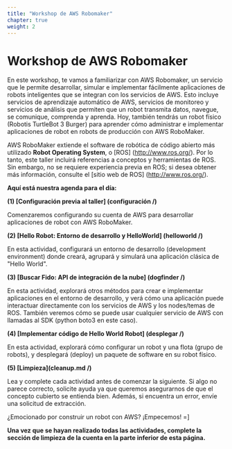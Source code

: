 ```yaml
---
title: "Workshop de AWS Robomaker"
chapter: true
weight: 2
---
```


# Workshop de AWS Robomaker 

En este workshop, te vamos a familiarizar con AWS Robomaker, un servicio que le permite desarrollar, simular e implementar fácilmente aplicaciones de robots inteligentes que se integran con los servicios de AWS. Esto incluye servicios de aprendizaje automático de AWS, servicios de monitoreo y servicios de análisis que permiten que un robot transmita datos, navegue, se comunique, comprenda y aprenda. Hoy, también tendrás un robot físico (Robotis TurtleBot 3 Burger) para aprender cómo administrar e implementar aplicaciones de robot en robots de producción con AWS RoboMaker.

AWS RoboMaker extiende el software de robótica de código abierto más utilizado **Robot Operating System**, o [ROS] (http://www.ros.org/). Por lo tanto, este taller incluirá referencias a conceptos y herramientas de ROS. Sin embargo, no se requiere experiencia previa en ROS; si desea obtener más información, consulte el [sitio web de ROS] (http://www.ros.org/).

**Aquí está nuestra agenda para el día:**

**(1) [Configuración previa al taller] (configuración /)**

Comenzaremos configurando su cuenta de AWS para desarrollar aplicaciones de robot con AWS RoboMaker.

**(2) [Hello Robot: Entorno de desarrollo y HelloWorld] (helloworld /)**

En esta actividad, configurará un entorno de desarrollo (development environment) donde creará, agrupará y simulará una aplicación clásica de "Hello World".

**(3) [Buscar Fido: API de integración de la nube] (dogfinder /)**

En esta actividad, explorará otros métodos para crear e implementar aplicaciones en el entorno de desarrollo, y verá cómo una aplicación puede interactuar directamente con los servicios de AWS y los nodes/temas de ROS. También veremos cómo se puede usar cualquier servicio de AWS con llamadas al SDK (python boto3 en este caso).

**(4) [Implementar código de Hello World Robot] (desplegar /)** 

En esta actividad, explorará cómo configurar un robot y una flota (grupo de robots), y desplegará (deploy) un paquete de software en su robot físico.

**(5) [Limpieza](cleanup.md /)**

Lea y complete cada actividad antes de comenzar la siguiente. Si algo no parece correcto, solicite ayuda ya que queremos asegurarnos de que el concepto cubierto se entienda bien. Además, si encuentra un error, envíe una solicitud de extracción.

¿Emocionado por construir un robot con AWS? ¡Empecemos! =]

**Una vez que se hayan realizado todas las actividades, complete la sección de limpieza de la cuenta en la parte inferior de esta página.**


